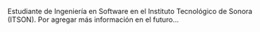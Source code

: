 Estudiante de Ingeniería en Software en el Instituto Tecnológico de Sonora (ITSON).
Por agregar más información en el futuro...

